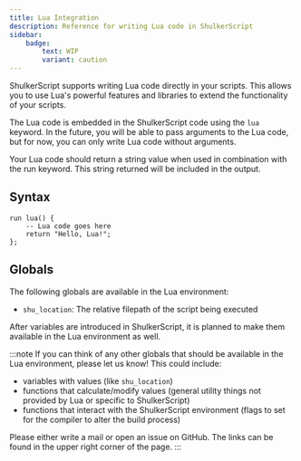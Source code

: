 ```yaml
---
title: Lua Integration
description: Reference for writing Lua code in ShulkerScript
sidebar:
    badge:
        text: WIP
        variant: caution
---
```


ShulkerScript supports writing Lua code directly in your scripts. This allows you to use Lua's powerful features and libraries to extend the functionality of your scripts.

The Lua code is embedded in the ShulkerScript code using the `lua` keyword. In the future, you will be able to pass arguments to the Lua code, but for now, you can only write Lua code without arguments.

Your Lua code should return a string value when used in combination with the run keyword. This string returned will be included in the output.

## Syntax
```shulkerscript
run lua() {
    -- Lua code goes here
    return "Hello, Lua!";
};
```

## Globals
The following globals are available in the Lua environment:
- `shu_location`: The relative filepath of the script being executed

After variables are introduced in ShulkerScript, it is planned to make them available in the Lua environment as well.

:::note
If you can think of any other globals that should be available in the Lua environment, please let us know! This could include:
- variables with values (like `shu_location`)
- functions that calculate/modify values (general utility things not provided by Lua or specific to ShulkerScript)
- functions that interact with the ShulkerScript environment (flags to set for the compiler to alter the build process)

Please either write a mail or open an issue on GitHub. The links can be found in the upper right corner of the page.
:::